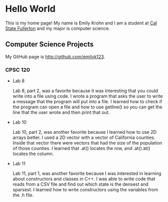 # Hello World

This is my home page! My name is Emily Krohn and I am a student at [Cal State Fullerton](http://www.fullerton.edu/) and my major is computer science.

## Computer Science Projects

My GitHub page is http://github.com/emilyk123.

### CPSC 120

* Lab 8

    Lab 8, part 2, was a favorite because it was interesting that you could write into a file using code. I wrote a program that asks the user to write a message that the program will put into a file. I learned how to check if the program can open a file and how to use getline() so you can get the line that the user wrote and then print that out.

* Lab 10

    Lab 10, part 2, was another favorite because I learned how to use 2D arrays better. I used a 2D vector with a vector of California counties. Inside that vector there were vectors that had the size of the population of those counties. I learned that .at() locates the row, and .at().at() locates the column.

* Lab 11

    Lab 11, part 1, was another favorite because I was interested in learning about constructors and classes in C++. I was able to write code that reads from a CSV file and find out which state is the densest and sparsest. I learned how to write constructors using the variables from the .h file.
